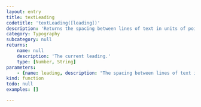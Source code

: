 ```yaml
---
layout: entry
title: textLeading
codetitle: 'textLeading([leading])'
description: 'Returns the spacing between lines of text in units of points and sets it if argument leading is given.'
category: Typography
subcategory: null
returns:
    name: null
    description: 'The current leading.'
    type: [Number, String]
parameters:
    - {name: leading, description: "The spacing between lines of text in units of points or the default InDesign enum\n                                  value Leading.AUTO.", optional: true, type: [null]}
kind: function
todo: null
examples: []

---
```


